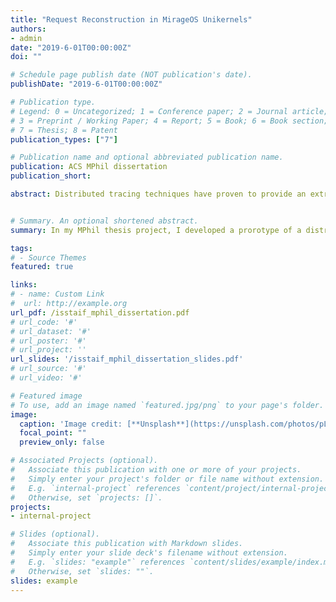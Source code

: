 ```yaml
---
title: "Request Reconstruction in MirageOS Unikernels"
authors:
- admin
date: "2019-6-01T00:00:00Z"
doi: ""

# Schedule page publish date (NOT publication's date).
publishDate: "2019-6-01T00:00:00Z"

# Publication type.
# Legend: 0 = Uncategorized; 1 = Conference paper; 2 = Journal article;
# 3 = Preprint / Working Paper; 4 = Report; 5 = Book; 6 = Book section;
# 7 = Thesis; 8 = Patent
publication_types: ["7"]

# Publication name and optional abbreviated publication name.
publication: ACS MPhil dissertation
publication_short: 

abstract: Distributed tracing techniques have proven to provide an extremely useful and efficient approach to support a variety of performance management tasks for complex cloud distributed applications. Recently, unikernels have emerged as a promising cloud deployment model for network applications, as they provide a more secure, lightweight and elastic alternative to traditional virtualization options. A combined approach can provide a promising building block to address the autoscaling problem of microservices. In this work, we present an aggregated distributed tracing model that can be used to identify the location of performance bottlenecks in microservice applications. The model enables each service to identify whether it is the root cause of a performance bottleneck or it is one of its descending dependent services. This is achieved based on aggregated measurements received by each service from its directly neighboring services. The aggregation feature allows a flexible tracing infrastructure which enables a local trace analysis at the level of each service as well as at the application level. This can be useful to support the development of both centralized and decentralized autoscaling policies. We present protocol-agnostic generic execution wrappers that allow to implement the tracing model in Mirage unikernels. We leverage the existing tracing module in Mirage and focus on the two essential resources of CPU and network. These wrappers can be used to instrument protocol libraries which are based on synchronous inter-service communication and are written using Lwt lightweight threads. We use these wrappers to instrument the Cohttp library, which enables automatic instrumentation and trace generation for Mirage applications based on HTTP. We illustrate the service-centric analysis capability and show that such an approach can have a minimal overhead on throughput (2-5%) if appropriate sampling techniques are used.


# Summary. An optional shortened abstract.
summary: In my MPhil thesis project, I developed a prorotype of a distributed tracing model for MirageOS unikernel. I identified the essential design dimensions and implementation challenges for the unique single-threaded architecture of MirageOS based single address space and lightweight threads (promises).

tags:
# - Source Themes
featured: true

links:
# - name: Custom Link
#  url: http://example.org
url_pdf: /isstaif_mphil_dissertation.pdf
# url_code: '#'
# url_dataset: '#'
# url_poster: '#'
# url_project: ''
url_slides: '/isstaif_mphil_dissertation_slides.pdf'
# url_source: '#'
# url_video: '#'

# Featured image
# To use, add an image named `featured.jpg/png` to your page's folder. 
image:
  caption: 'Image credit: [**Unsplash**](https://unsplash.com/photos/pLCdAaMFLTE)'
  focal_point: ""
  preview_only: false

# Associated Projects (optional).
#   Associate this publication with one or more of your projects.
#   Simply enter your project's folder or file name without extension.
#   E.g. `internal-project` references `content/project/internal-project/index.md`.
#   Otherwise, set `projects: []`.
projects:
- internal-project

# Slides (optional).
#   Associate this publication with Markdown slides.
#   Simply enter your slide deck's filename without extension.
#   E.g. `slides: "example"` references `content/slides/example/index.md`.
#   Otherwise, set `slides: ""`.
slides: example
---
```

